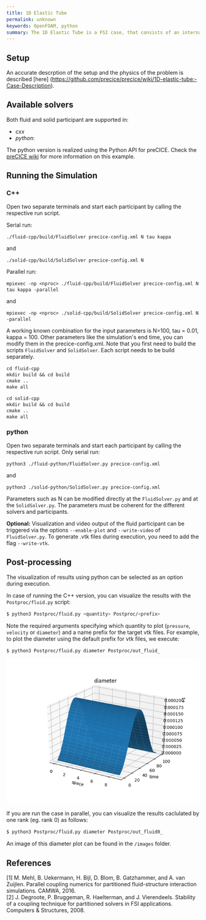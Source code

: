 ```yaml
---
title: 1D Elastic Tube
permalink: unknown
keywords: OpenFOAM, python
summary: The 1D Elastic Tube is a FSI case, that consists of an internal flow in a flexible tube. The flow is unsteady and incompressible. This tutorial can be run using C++ or python.  Running the simulation takes a few minutes. 
---
```



## Setup

An accurate descrption of the setup and the physics of the problem is described [here] (https://github.com/precice/precice/wiki/1D-elastic-tube:-Case-Description). 

## Available solvers

Both fluid and solid participant are supported in:

* *cxx*
* *python*: 

The python version is realized using the Python API for preCICE. Check the [preCICE wiki](https://github.com/precice/precice/wiki/1D-elastic-tube-using-the-Python-API) for more information on this example.


## Running the Simulation 

### C++

Open two separate terminals and start each participant by calling the respective run script. 

Serial run:

```
./fluid-cpp/build/FluidSolver precice-config.xml N tau kappa
```
and
```
./solid-cpp/build/SolidSolver precice-config.xml N
```
 
Parallel run:

```
mpiexec -np <nproc> ./fluid-cpp/build/FluidSolver precice-config.xml N tau kappa -parallel
```
and
```
mpiexec -np <nproc> ./solid-cpp/build/SolidSolver precice-config.xml N -parallel
```
A working known combination for the input parameters is N=100, tau = 0.01, kappa = 100. Other parameters like the simulation's end time, you can modify them in the precice-config.xml.
Note that you first need to build the scripts `FluidSolver` and `SolidSolver`. Each script needs to be build separately.

```
cd fluid-cpp
mkdir build && cd build
cmake ..
make all
```

```
cd solid-cpp
mkdir build && cd build
cmake .. 
make all
```

### python

Open two separate terminals and start each participant by calling the respective run script. Only serial run:

```
python3 ./fluid-python/FluidSolver.py precice-config.xml 
```
and
```
python3 ./solid-python/SolidSolver.py precice-config.xml 
```
Parameters such as N can be modified directly at the `FluidSolver.py` and at the `SolidSolver.py`. The parameters must be coherent for the different solvers and participants. 

**Optional:** Visualization and video output of the fluid participant can be triggered via the options `--enable-plot` and `--write-video` of `FluidSolver.py`. To generate .vtk files during execution, you need to add the flag `--write-vtk`.

## Post-processing

The visualization of results using python can be selected as an option during execution. 

In case of running the C++ version, you can visualize the results with the `Postproc/fluid.py` script:

```bash
$ python3 Postproc/fluid.py <quantity> Postproc/<prefix>
```
Note the required arguments specifying which quantity to plot (`pressure`, `velocity` or `diameter`) and a name prefix for the target vtk files.
For example, to plot the diameter using the default prefix for vtk files, we execute:
```bash
$ python3 Postproc/fluid.py diameter Postproc/out_fluid_
```
![FSI3 setup](images/diameter.png)

If you are run the case in parallel, you can visualize the results caclulated by one rank (eg. rank 0) as follows:

```bash
$ python3 Postproc/fluid.py diameter Postproc/out_fluid0_
```

An image of this diameter plot can be found in the `/images` folder.


## References

[1] M. Mehl, B. Uekermann, H. Bijl, D. Blom, B. Gatzhammer, and A. van Zuijlen.
Parallel coupling numerics for partitioned fluid-structure interaction simulations. CAMWA, 2016.  
[2] J. Degroote, P. Bruggeman, R. Haelterman, and J. Vierendeels. Stability of a coupling technique
for partitioned solvers in FSI applications. Computers & Structures, 2008.




